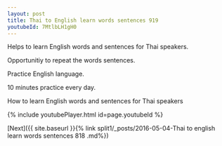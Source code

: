 ```yaml
---
layout: post
title: Thai to English learn words sentences 919 
youtubeId: 7MtlbLH1gH0
---
```

 
 
Helps to learn English words and sentences for Thai speakers.

Opportunitiy to repeat the words sentences. 

Practice English language. 
 
10 minutes practice every day. 
 
How to learn English words and sentences for Thai speakers 
 
{% include youtubePlayer.html id=page.youtubeId %}
 
 
[Next]({{ site.baseurl }}{% link  split1/_posts/2016-05-04-Thai to english learn words sentences 818 .md%})
 
